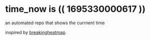 # time_now is (( 1695330000617 ))

an automated repo that shows the currnent time

inspired by [breakingheatmap](https://github.com/breakingheatmap/breakingheatmap)